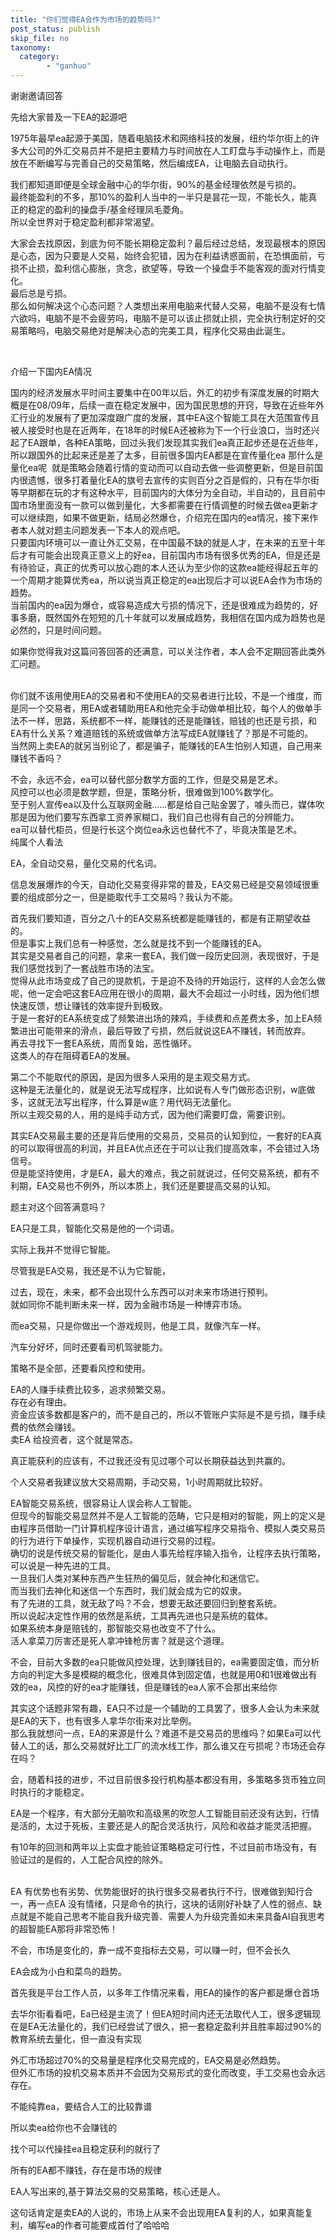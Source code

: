 ```yaml
---
title: "你们觉得EA会作为市场的趋势吗?"
post_status: publish
skip_file: no
taxonomy:
  category:
        - "ganhuo"
---
```


谢谢邀请回答

先给大家普及一下EA的起源吧

1975年最早ea起源于美国，随着电脑技术和网络科技的发展，纽约华尔街上的许多大公司的外汇交易员并不是把主要精力与时间放在人工盯盘与手动操作上，而是放在不断编写与完善自己的交易策略，然后编成EA，让电脑去自动执行。

我们都知道即便是全球金融中心的华尔街，90%的基金经理依然是亏损的。  
最终能盈利的不多，那10%的盈利人当中的一半只是昙花一现，不能长久，能真正的稳定的盈利的操盘手/基金经理凤毛菱角。  
所以全世界对于稳定盈利都非常渴望。

大家会去找原因，到底为何不能长期稳定盈利？最后经过总结，发现最根本的原因是心态，因为只要是人交易，始终会犯错，因为在利益诱惑面前，在恐惧面前，亏损不止损，盈利信心膨胀，贪念，欲望等，导致一个操盘手不能客观的面对行情变化。  
最后总是亏损。  
那么如何解决这个心态问题？人类想出来用电脑来代替人交易，电脑不是没有七情六欲吗，电脑不是不会疲劳吗，电脑不是可以该止损就止损，完全执行制定好的交易策略吗，电脑交易绝对是解决心态的完美工具，程序化交易由此诞生。

​

介绍一下国内EA情况

国内的经济发展水平​时间主要集中在00年以后，外汇的初步有深度发展的时期大概是在08/09年，后续一直在稳定发展中，因为国民思想的开窍，导致在近些年外汇行业的发展有了更加深度跟广度的发展，其中EA这个智能工具在大范围宣传且被人接受时也是在近两年，在18年的时候EA还被称为下一个行业浪口，当时还兴起了EA跟单，各种EA策略，回过头我们发现其实我们ea真正起步还是在近些年，所以跟国外的比起来还是差了太多，目前很多国内EA都是在宣传量化ea 那什么是量化ea呢  就是策略会随着行情的变动而可以自动去做一些调整更新，但是目前国内很遗憾，很多打着量化EA的旗号去宣传的实则百分之百是假的，只有在华尔街等早期都在玩的才有这种水平，目前国内的大体分为全自动，半自动的，且目前中国市场里面没有一款可以做到量化，大多都需要在行情调整的时候去做ea更新才可以继续跑，如果不做更新，结局必然爆仓，介绍完在国内的ea情况，接下来作者本人就对题主问题发表一下本人的观点吧。  
只要国内环境可以一直让外汇交易，在中国最不缺的就是人才，在未来的五至十年后才有可能会出现真正意义上的好ea，目前国内市场有很多优秀的EA，但是还是有待验证，真正的优秀可以放心跑的本人还认为至少你的这款ea能经得起五年的一个周期才能算优秀ea，所以说当真正稳定的ea出现后才可以说EA会作为市场的趋势。  
当前国内的ea因为爆仓，或容易造成大亏损的情况下，还是很难成为趋势的，好事多磨，既然国外在短短的几十年就可以发展成趋势，我相信在国内成为趋势也是必然的，只是时间问题。

如果你觉得我对这篇问答回答的还满意，可以关注作者，本人会不定期回答此类外汇问题。  
​

你们就不该用使用EA的交易者和不使用EA的交易者进行比较，不是一个维度，而是同一个交易者，用EA或者辅助用EA和他完全手动做单相比较，每个人的做单手法不一样，思路，系统都不一样，能赚钱的还是能赚钱，赔钱的也还是亏损，和EA有什么关系？难道赔钱的系统或做单方法写成EA就赚钱了？那是不可能的。  
当然网上卖EA的就另当别论了，都是骗子，能赚钱的EA生怕别人知道，自己用来赚钱不香吗？

不会，永远不会，ea可以替代部分数学方面的工作，但是交易是艺术。  
风控可以也必须是数学题，但是，策略分析，很难做到100%数学化。  
至于别人宣传ea以及什么互联网金融……都是给自己贴金罢了，噱头而已，媒体吹那是因为他们要写东西拿工资养家糊口，我们自己也得有自己的分辨能力。  
ea可以替代柜员，但是行长这个岗位ea永远也替代不了，毕竟决策是艺术。  
纯属个人看法

EA，全自动交易，量化交易的代名词。

信息发展爆炸的今天，自动化交易变得非常的普及，EA交易已经是交易领域很重要的组成部分之一，但是能取代手工交易吗？我认为不能。

首先我们要知道，百分之八十的EA交易系统都是能赚钱的，都是有正期望收益的。  
但是事实上我们总有一种感觉，怎么就是找不到一个能赚钱的EA。  
其实是交易者自己的问题，拿来一套EA，我们做一段历史回测，表现很好，于是我们感觉找到了一套战胜市场的法宝。  
觉得从此市场变成了自己的提款机，于是迫不及待的开始运行，这样的人会怎么做呢，他一定会吧这套EA应用在很小的周期，最大不会超过一小时线，因为他们想快速反馈，想让赚钱的效率提升到极致。  
于是一套好的EA系统变成了频繁进出场的辣鸡，手续费和点差费太多，加上EA频繁进出可能带来的滑点，最后导致了亏损，然后就说这EA不赚钱，转而放弃。  
再去寻找下一套EA系统，周而复始，恶性循环。  
这类人的存在阻碍着EA的发展。

第二个不能取代的原因，是因为很多人采用的是主观交易方式。  
这种是无法量化的，就是说无法写成程序，比如说有人专门做形态识别，w底做多，这就无法写出程序，什么算是w底？用代码无法量化。  
所以主观交易的人，用的是纯手动方式，因为他们需要盯盘，需要识别。

其实EA交易最主要的还是背后使用的交易员，交易员的认知到位，一套好的EA真的可以取得很高的利润，并且EA优点还在于可以让我们提高效率，不会错过入场信号。  
但是能坚持使用，才是EA，最大的难点，我之前就说过，任何交易系统，都有不利期，EA交易也不例外，所以本质上，我们还是要提高交易的认知。

题主对这个回答满意吗？

EA只是工具，智能化交易是他的一个词语。

实际上我并不觉得它智能。

尽管我是EA交易，我还是不认为它智能，

过去，现在，未来，都不会出现什么东西可以对未来市场进行预判。  
就如同你不能判断未来一样，因为金融市场是一种博弈市场。

而ea交易，只是你做出一个游戏规则，他是工具，就像汽车一样。

汽车分好坏，同时还要看司机驾驶能力。

策略不是全部，还要看风控和使用。

EA的人赚手续费比较多，追求频繁交易。  
存在必有理由。  
资金应该多数都是客户的，而不是自己的，所以不管账户实际是不是亏损，赚手续费的依然会赚钱。  
卖EA 给投资者，这个就是常态。

真正能获利的应该有，不过我还没有见过哪个可以长期获益达到共赢的。

个人交易者我建议放大交易周期，手动交易，1小时周期就比较好。

EA智能交易系统，很容易让人误会称人工智能。  
但现今的智能交易显然并不是人工智能的范畴，它只是相对的智能，网上的定义是由程序员借助一门计算机程序设计语言，通过编写程序交易指令、模拟人类交易员的行为进行下单操作，实现机器自动进行交易的过程。  
确切的说是传统交易的智能化，是由人事先给程序输入指令，让程序去执行策略，可以说是一种先进的工具。  
一旦我们人类对某种东西产生狂热的偏见后，就会神化和迷信它。  
而当我们去神化和迷信一个东西时，我们就会成为它的奴隶。  
有了先进的工具，就无敌了吗？不会，想要无敌还要回归到整套系统。  
所以说起决定性作用的依然是系统，工具再先进也只是系统的载体。  
如果系统本身是赔钱的，那智能交易也改变不了什么。  
活人拿菜刀厉害还是死人拿冲锋枪厉害？就是这个道理。

不会，目前大多数的ea只能做风控处理，达到赚钱目的，ea需要固定值，而分析方向的判定大多是模糊的概念化，很难具体到固定值，也就是用0和1很难做出有效的ea，风控的好的ea才能赚钱，但是赚钱的ea人家不会那出来给你

其实这个话题非常有趣，EA只不过是一个辅助的工具罢了，很多人会认为未来就是EA的天下，也有很多人拿华尔街来对比举例。  
那么我就想问一点，EA的来源是什么？难道不是交易员的思维吗？如果Ea可以代替人工的话，那么交易就好比工厂的流水线工作，那么谁又在亏损呢？市场还会存在吗？

会，随着科技的进步，不过目前很多投行机构基本都没有用，多策略多货币独立同时执行的才能稳定。

EA是一个程序，有大部分无脑吹和高级黑的吹忽人工智能目前还没有达到，行情是活的，太过于死板​，主要还是人的配合灵活执行，风险和收益才能灵活把握。

有10年的回测和两年以上实盘才能验证策略稳定可行性，不过目前市场没有，有验证过的是假的，人工配合风控的除外。  
​

EA 有优势也有劣势、优势能很好的执行很多交易者执行不行，很难做到知行合一，再一点EA 没有情绪，只是命令的执行，这块的话刚好补缺了人性的弱点、缺点就是不能自己思考不能自我升级完善、需要人为升级完善如未来具备AI自我思考的超智能EA那将非常恐怖！

不会，市场是变化的，靠一成不变指标去交易，可以赚一时，但不会长久

EA会成为小白和菜鸟的趋势。

首先我是平台工作人员，以多年工作情况来看，用EA的操作的客户都是爆仓首场

去华尔街看看吧，Ea已经是主流了！但EA短时间内还无法取代人工，很多逻辑现在是EA无法量化的，我们已经尝试了很久，把一套稳定盈利并且胜率超过90%的教育系统去量化，但一直没有实现

外汇市场超过70%的交易量是程序化交易完成的，EA交易是必然趋势。  
但外汇市场的投机交易本质并不会因为交易形式的变化而改变，手工交易也会永远存在。

不能纯靠ea，要结合人工的比较靠谱

所以卖ea给你也不会赚钱的

找个可以代操挂ea且稳定获利的就行了

所有的EA都不赚钱，存在是市场的规律

EA人写出来的,基于算法交易的交易策略，核心还是人。

这句话肯定是卖EA的人说的，市场上从来不会出现用EA复利的人，如果真能复利，编写ea的作者可能要成首付了哈哈哈

